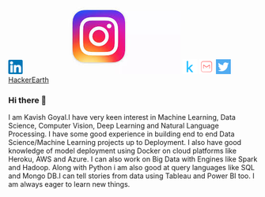 [![Linkedin logo image link](linkedin.png)](https://www.linkedin.com/in/kavish-goyal-595583b2/) [![Instagram](insta.jpeg)](https://www.instagram.com/j_n__k_v_s_h/) [![Kaggle](kaggle.png)](https://www.kaggle.com/kavishgoyal)  [![Gmail](m1.png)](kavishjain111@gmail.com)
[![Twitter](ttt.png)](https://twitter.com/kavishjain13) [HackerEarth](https://www.kaggle.com/kavishgoyal)

### Hi there 👋

 I am Kavish Goyal.I have very keen interest in Machine Learning, Data Science, Computer Vision, Deep Learning and Natural Language Processing.
 I have some good experience in building end to end Data Science/Machine Learning projects up to Deployment.
 I also have good knowledge of model deployment using Docker on cloud platforms like Heroku, AWS and Azure.
 I can also work on Big Data with Engines like Spark and Hadoop.
 Along with Python i am also good at query languages like SQL and Mongo DB.I can tell stories from data using Tableau and Power BI too.
 I am always eager to learn new things.
 
<!--
**KavishGoyal/KavishGoyal** is a ✨ _special_ ✨ repository because its `README.md` (this file) appears on your GitHub profile.

Here are some ideas to get you started:

* 🔭 I am currently working on building a NLP project.
* 🌱 I am currently learning Natural Language Processing techniques like: Transformers, BERT.
* 👯 I am looking to collaborate on exciting Data Science/ AI projects, Hackathons and to contribute to open source projects.
* 🤔 I am looking for opportunity for full time job/internship in the AI/Data Science domain and to contribute towards the welfare of the Community.
* 🤔 I am looking for help in deploying my other NLP project using Docker container on any cloud platform.
* 💬 Ask me about anything related to Data Science/AI/ML and how i created my own path to become ,what i am today.
* 📫 How to reach me: Connect with me directly on Linkedin[https://www.linkedin.com/in/kavish-goyal-595583b2/],On GitHub [https://github.com/KavishGoyal/] or    contact me directly on [Gmail][kavishjain111@gmail.com]
* 😄 Pronouns: :blind:
* ⚡ Fun fact: ... Our stories are not fairytales, these are real and Data Driven.
-->
